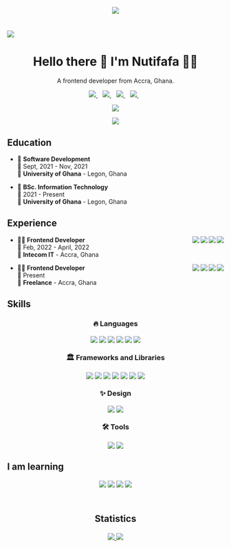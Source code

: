 
<p align="center"> <img src="https://komarev.com/ghpvc/?username=neophyte-programmer&label=Profile%20views&color=0e75b6&style=flat"  /> </p>

# ![](https://github.com/neophyte-programmer/neophyte-programmer/blob/main/banner.png?raw=true)

<h1 align='center'>
  Hello there 👋 I'm Nutifafa 👨‍💻
</h1>

<p align='center'>
  A frontend developer from Accra, Ghana.
</p>

<p align= "center">
 <a href="mailto:attorfafa@gmail.com?subject=REQUEST">
    <img src="https://img.shields.io/badge/Gmail-D14836?style=for-the-badge&logo=gmail&logoColor=white" />
  </a>&nbsp;&nbsp;
  <a href="https://t.me/sayaprayer">
    <img src="https://img.shields.io/badge/Telegram-2CA5E0?style=for-the-badge&logo=telegram&logoColor=white" />        
  </a>&nbsp;&nbsp;
 <a href="https://wa.me/+233502297337">
    <img src="https://img.shields.io/badge/WhatsApp-25D366?style=for-the-badge&logo=whatsapp&logoColor=white" />        
  </a>&nbsp;&nbsp;
  <a href="http://twitter.com/Nutifafa18">
    <img src="https://img.shields.io/badge/Twitter-1DA1F2?style=for-the-badge&logo=twitter&logoColor=white" />        
  </a>&nbsp;&nbsp;
</p>

<p align= "center">
<a href="/">
  <img src="https://github-readme-stats.vercel.app/api?username=neophyte-programmer&show_icons=true&include_all_commits=true&theme=midnight-purple" />
</a>
</p>

<p align= "center">
<a href="/">
  <img src="http://github-readme-streak-stats.herokuapp.com?user=neophyte-programmer&theme=midnight-purple&hide_border=true" />
</a>
</p>



## Education

- 📖 **Software Development**\
📆 Sept, 2021 - Nov, 2021\
📍 **University of Ghana** - Legon, Ghana

- 📖 **BSc. Information Technology**\
📆 2021 - Present\
📍 **University of Ghana** - Legon, Ghana

## Experience

<img align="right" src="https://img.shields.io/badge/WordPress-0078D6?logo=wordpress&logoColor=white" />
<img align="right" src="https://img.shields.io/badge/html5-E34F26?logo=html5&logoColor=white" />
<img align="right" src="https://img.shields.io/badge/css3-1572B6?logo=css3&logoColor=white" />
<img align="right" src="https://img.shields.io/badge/bootstrap-563D7C?logo=bootstrap&logoColor=white" />


- 👨‍💻 **Frontend Developer**\
📆 Feb, 2022 - April, 2022\
📍 **Intecom IT** - Accra, Ghana
  
<img align="right" src="https://img.shields.io/badge/html5-E34F26?logo=html5&logoColor=white" />
<img align="right" src="https://img.shields.io/badge/css3-1572B6?logo=css3&logoColor=white" />
<img align="right" src="https://img.shields.io/badge/bootstrap-563D7C?logo=bootstrap&logoColor=white" />
<img align="right" src="https://img.shields.io/badge/React-20232A?logo=react&logoColor=61DAFB" />

- 👨‍💻 **Frontend Developer**\
📆 Present\
📍 **Freelance** - Accra, Ghana
  

## Skills


<h3 align='center'>
 🔥 Languages <br>
</h3>

<p align= "center">


<img align="center" src="https://img.shields.io/badge/JavaScript-323330?logo=javascript&logoColor=F7DF1E" />
<img align="center" src="https://img.shields.io/badge/html5-E34F26?logo=html5&logoColor=white" />
<img align="center" src="https://img.shields.io/badge/css3-1572B6?logo=css3&logoColor=white" />
<img align="center" src="https://img.shields.io/badge/Python-3776AB?logo=python&logoColor=white" />
<img align="center" src="https://img.shields.io/badge/C++-00599C?logo=c%2B%2B&logoColor=white" />
<img align="center" src="https://img.shields.io/badge/C-A8B9CC?logo=c&logoColor=white" />

</p>



<h3 align='center'>
 🏛️ Frameworks and Libraries <br />
</h3>

<p align= "center">

<img align="center" src="https://img.shields.io/badge/styled--components-DB7093?logo=styled-components&logoColor=white" />
<img align="center" src="https://img.shields.io/badge/Tailwind_CSS-38B2AC?logo=tailwind-css&logoColor=white" />
<img align="center" src="https://img.shields.io/badge/Expo-1B1F23?logo=expo&logoColor=white" />
<img align="center" src="https://img.shields.io/badge/Firebase-343434?logo=firebase&logoColor=FFCA28" />
<img align="center" src="https://img.shields.io/badge/React_Native-20232A?logo=react&logoColor=61DAFB" />
<img align="center" src="https://img.shields.io/badge/bootstrap-563D7C?logo=bootstrap&logoColor=white" />
<img align="center" src="https://img.shields.io/badge/React-20232A?logo=react&logoColor=61DAFB" />

</p>


<h3 align='center'>
  ✨ Design <br>
</h3>


<p align= "center">

<img align="center" src="https://img.shields.io/badge/Adobe%20Lightroom-31A8FF?logo=Adobe%20Lightroom&logoColor=white" />
<img align="center" src="https://img.shields.io/badge/Figma-F24E1E?logo=figma&logoColor=white" />

</p>



<h3 align='center'>
  🛠️ Tools <br>
</h3>

<p align= "center">
<img align="center" src="https://img.shields.io/badge/Git-E44C30?logo=git&logoColor=white" />

<img align="center" src="https://img.shields.io/badge/WordPress-0078D6?logo=wordpress&logoColor=white" />
</p>






## I am learning

<p align= "center">
  <img align="center" src="https://img.shields.io/badge/next.js-000000?logo=nextdotjs&logoColor=white" />
  <img align="center" src="https://img.shields.io/badge/Express.js-000000?logo=express&logoColor=white" />
  <img align="center" src="https://img.shields.io/badge/Node.js-339933?&logo=nodedotjs&logoColor=white" />
  <img align="center" src="https://img.shields.io/badge/MongoDB-4EA94B?logo=mongodb&logoColor=white" />
<p>




  


  


  



<br />

## <p align= "center"> Statistics </p>

<p align= "center">
 
    
<a href="/">
  <img src="https://github-profile-summary-cards.vercel.app/api/cards/repos-per-language?username=neophyte-programmer&theme=github_dark" />
</a>
    
 <a href="/">
  <img src="https://github-profile-summary-cards.vercel.app/api/cards/most-commit-language?username=neophyte-programmer&theme=github_dark" />
</a>
    
</p>



